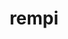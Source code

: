 ---
title: "rempi"
layout: cache
categories: [package, develop-2025-03-23]
meta: {"compilers": ["gcc@=11.4.0", "oneapi@=2024.2.1"], "num_specs": 3, "num_specs_by_stack": {"e4s": 1, "e4s-neoverse-v2": 1, "e4s-oneapi": 1, "root": 3}, "oss": ["ubuntu22.04"], "platforms": ["linux"], "stacks": ["e4s", "e4s-neoverse-v2", "e4s-oneapi", "root"], "targets": ["neoverse_v2", "x86_64_v3"], "versions": ["1.1.0"]}
spec_details: [{"compiler": "gcc@=11.4.0", "hash": "bhogkmobaqbd4ma6olgw6w7qrhgmqudr", "os": "ubuntu22.04", "platform": "linux", "size": "-", "stacks": ["e4s", "root"], "target": "x86_64_v3", "variants": ["build_system=autotools", "patches=2296f83"], "versions": ["1.1.0"]}, {"compiler": "oneapi@=2024.2.1", "hash": "d5m3gimsnaekj5dcg2fu5lpfnsubymgg", "os": "ubuntu22.04", "platform": "linux", "size": "-", "stacks": ["e4s-oneapi", "root"], "target": "x86_64_v3", "variants": ["build_system=autotools", "patches=2296f83"], "versions": ["1.1.0"]}, {"compiler": "gcc@=11.4.0", "hash": "f3mavet4vxy2fy25fjhcmgxpdgmfvpig", "os": "ubuntu22.04", "platform": "linux", "size": "-", "stacks": ["e4s-neoverse-v2", "root"], "target": "neoverse_v2", "variants": ["build_system=autotools", "patches=2296f83"], "versions": ["1.1.0"]}]
---